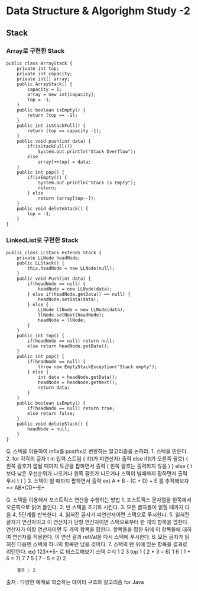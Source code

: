 # Data Structure & Algorighm Study -2

## Stack

### Array로 구현한 Stack

	public class ArrayStack {
    	private int top;
        private int capacity;
        private int[] array;
        public ArrayStack() {
        	capacity = 1;
            array = new int[capacity];
            top = -1;
        }
        public boolean isEmpty() {
        	return (top == -1);
        }
        public int isStackFull() {
        	return (top == capacity -1);
        }
        public void push(int data) {
        	if(isStackFull())
            	System.out.println("Stack Overflow");
            else
            	array[++top] = data;
        }
        public int pop() {
        	if(isEmpty()) {
            	System.out.println("Stack is Empty");
                return;
            } else
            	return (array[top--]);
        }
        public void deleteStack() {
        	top = -1;
        }
    }

### LinkedList로 구현한 Stack

	public class LLStack extends Stack {
		private LLNode headNode;
        public LLStack() {
        	this.headNode = new LLNode(null);
        }
        public void Push(int data) {
        	if(headNode == null) {
            	headNode = new LLNode(data);
            } else if(headNode.getData() == null) {
            	headNode.setData(data);
            } else {
            	LLNode llNode = new LLNode(data);
                llNode.setNext(headNode);
                headNode = llNode;
            }
        }
        public int top() {
        	if(headNode == null) return null;
            else return headNode.getData();
        }
        public int pop() {
        	if(headNode == null) {
            	throw new EmptyStackException("Stack empty");
            } else {
            	int data = headNode.getData();
                headNode = headNode.getNext();
                return data;
            }
        }
        public boolean isEmpty() {
        	if(headNode == null) return true;
            else return false;
        }
        public void deleteStack() {
        	headNode = null;
        }
	}

Q. 스택을 이용하여 infix를 postfix로 변환하는 알고리즘을 논하라.
    1. 스택을 만든다.
    2. for 각각의 글자 t in 입력 스트림 {
    	if(t가 피연산자)
        	출력
		else if(t가 오른쪽 괄호) {
        	왼쪽 괄호가 팝될 때까지 토큰을 팝하면서 출력 ( 왼쪽 괄호는 출력하지 않음 )
        }
        else {
        	t보다 낮은 우선순위가 나오거나 왼쪽 괄호가 나오거나 스택이 빌때까지 팝하면서 출력
            푸시 t
        }
    }
    3. 스택이 빌 때까지 팝하면서 출력
    ex) A * B - (C + D) + E 를 추적해보자 => AB*CD+-E+

Q. 스택을 이용해서 포스트픽스 연산을 수행하는 방법
	1. 포스트픽스 문자열을 왼쪽에서 오른쪽으로 읽어 들인다.
	2. 빈 스택을 초기화 시킨다.
	3. 모든 글자들이 읽힐 때까지 다음 4, 5단계를 반복한다.
	4. 읽혀진 글자가 피연산자이면 스택으로 푸시한다.
	5. 읽혀진 글자가 연산자이고 이 연산자가 단항 연산자이면 스택으로부터 한 개의 항목을 팝한다. 연산자가 이항 연산자이면 두 개의 항목을 팝한다. 항목들을 팝한 뒤에 이 항목들에 대하여 연산자를 적용한다. 이 연산 결과 retVal을 다시 스택에 푸시한다.
	6. 모든 글자가 읽혀진 다음엔 스택에 하나의 항목만 남을 것이다.
	7. 스택의 맨 위에 있는 항목을 결과로 리턴한다.
	ex) 123*+5- 로 테스트해보기
    	스택			수식
    	1 2 3 top
        1			( 2 * 3 = 6)
        1 6
        			( 1 + 6 = 7)
        7
        7	5
        			( 7 - 5 = 2)
        2

        결과 : 2

출처 : 다양한 예제로 학습하는 데이터 구조와 알고리즘 for Java